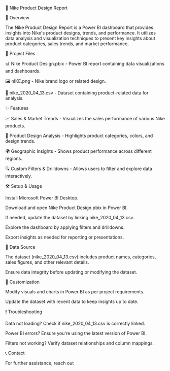 👟 Nike Product Design Report

📌 Overview

The Nike Product Design Report is a Power BI dashboard that provides insights into Nike's product designs, trends, and performance. It utilizes data analysis and visualization techniques to present key insights about product categories, sales trends, and market performance.

📂 Project Files

📊 Nike Product Design.pbix - Power BI report containing data visualizations and dashboards.

🖼️ nIKE.png - Nike brand logo or related design.

📜 nike_2020_04_13.csv - Dataset containing product-related data for analysis.

✨ Features

📈 Sales & Market Trends - Visualizes the sales performance of various Nike products.

🎨 Product Design Analysis - Highlights product categories, colors, and design trends.

🌍 Geographic Insights - Shows product performance across different regions.

🔍 Custom Filters & Drilldowns - Allows users to filter and explore data interactively.

🛠️ Setup & Usage

Install Microsoft Power BI Desktop.

Download and open Nike Product Design.pbix in Power BI.

If needed, update the dataset by linking nike_2020_04_13.csv.

Explore the dashboard by applying filters and drilldowns.

Export insights as needed for reporting or presentations.

📌 Data Source

The dataset (nike_2020_04_13.csv) includes product names, categories, sales figures, and other relevant details.

Ensure data integrity before updating or modifying the dataset.

🎨 Customization

Modify visuals and charts in Power BI as per project requirements.

Update the dataset with recent data to keep insights up to date.

❗ Troubleshooting

Data not loading? Check if nike_2020_04_13.csv is correctly linked.

Power BI errors? Ensure you're using the latest version of Power BI.

Filters not working? Verify dataset relationships and column mappings.

📞 Contact

For further assistance, reach out
